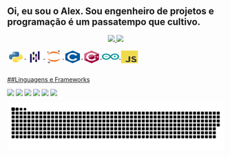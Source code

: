 ## Oi, eu sou o Alex. Sou engenheiro de projetos e programação é um passatempo que cultivo.


<div align="center">
  <a href="https://github.com/lxlx19">
  <img height="180em" src="https://github-readme-stats.vercel.app/api?username=lxlx19&show_icons=true&theme=dracula&include_all_commits=true&count_private=true"/>
  <img height="180em" src="https://github-readme-stats.vercel.app/api/top-langs/?username=lxlx19&layout=compact&langs_count=7&theme=dracula"/>
</div>
<div style="display: inline_block"><br>
  <img align="center" alt="Alex-Python" height="30" width="40" src="https://raw.githubusercontent.com/devicons/devicon/master/icons/python/python-original.svg">
  <img align="center" alt="Alex-Pandas" height="30" width="40" src="https://raw.githubusercontent.com/devicons/devicon/master/icons/pandas/pandas-original.svg">
  <img align="center" alt="Alex-Jupyter" height="30" width="40" src="https://raw.githubusercontent.com/devicons/devicon/master/icons/jupyter/jupyter-original.svg">
  <img align="center" alt="Alex-C" height="30" width="40" src="https://raw.githubusercontent.com/devicons/devicon/master/icons/c/c-plain.svg">
  <img align="center" alt="Alex-Cplusplus" height="30" width="40" src="https://raw.githubusercontent.com/devicons/devicon/master/icons/cplusplus/cplusplus-original.svg">
  <img align="center" alt="Alex-Arduino" height="30" width="40" src="https://raw.githubusercontent.com/devicons/devicon/master/icons/arduino/arduino-original.svg">
  <img align="center" alt="Alex-JS" height="30" width="40" src="https://raw.githubusercontent.com/devicons/devicon/master/icons/javascript/javascript-original.svg">
</div>
  
  ##
 
  ##Linguagens e Frameworks
<div> 
  <a href="https://www.youtube.com/channel/UCWbKzrKXA5maxm4f18GPuyQ" target="_blank"><img src="https://img.shields.io/badge/YouTube-FF0000?style=for-the-badge&logo=youtube&logoColor=white" target="_blank"></a>
  <a href="https://instagram.com/lx_puzzle" target="_blank"><img src="https://img.shields.io/badge/-Instagram-%23E4405F?style=for-the-badge&logo=instagram&logoColor=white" target="_blank"></a>
 	<a href="https://www.twitch.tv/lxlx19" target="_blank"><img src="https://img.shields.io/badge/Twitch-9146FF?style=for-the-badge&logo=twitch&logoColor=white" target="_blank"></a>
 <a href="https://discord.gg/TyjVrfVz" target="_blank"><img src="https://img.shields.io/badge/Discord-7289DA?style=for-the-badge&logo=discord&logoColor=white" target="_blank"></a> 
  <a href = "mailto:lxlx19@gmail.com"><img src="https://img.shields.io/badge/-Gmail-%23333?style=for-the-badge&logo=gmail&logoColor=white" target="_blank"></a>
  <a href="https://www.linkedin.com/in/alex-simoess/" target="_blank"><img src="https://img.shields.io/badge/-LinkedIn-%230077B5?style=for-the-badge&logo=linkedin&logoColor=white" target="_blank"></a> 
 
  ![Snake animation](https://github.com/lxlx19/lxlx19/blob/output/github-contribution-grid-snake.svg)
